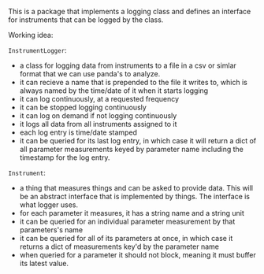 This is a package that implements a logging class and defines an interface for instruments that can be logged by the class.

Working idea:

`InstrumentLogger`:
- a class for logging data from instruments to a file in a csv or simlar format that we can use panda's to analyze.
- it can recieve a name that is prepended to the file it writes to, which is always named by the time/date of it when it starts logging
- it can log continuously, at a requested frequency
- it can be stopped logging continuously
- it can log on demand if not logging continuously
- it logs all data from all instruments assigned to it
- each log entry is time/date stamped
- it can be queried for its last log entry, in which case it will return a dict of all parameter measurements keyed by parameter name including the timestamp for the log entry.

`Instrument`: 
- a thing that measures things and can be asked to provide data.  This will be an abstract interface that is implemented by things.  The interface is what logger uses.
- for each parameter it measures, it has a string name and a string unit
- it can be queried for an individual parameter measurement by that parameters's name
- it can be queried for all of its parameters at once, in which case it returns a dict of measurements key'd by the parameter name 
- when queried for a parameter it should not block, meaning it must buffer its latest value.
